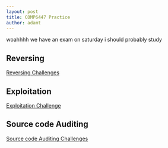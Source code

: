 ```yaml
---
layout: post
title: COMP6447 Practice
author: adamt
---
```


woahhhh we have an exam on saturday i should probably study

Reversing
--------------------------------

[Reversing Challenges](../stuff/6447reversing)

Exploitation
--------------------------------

[Exploitation Challenge](../stuff/6447exploiting/exploit1)


Source code Auditing
--------------------------------

[Source code Auditing Challenges](../stuff/6447srcauditing)
